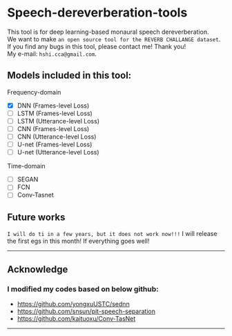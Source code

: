 Speech-dereverberation-tools  
====

This tool is for deep learning-based monaural speech dereverberation.   
We want to make `an open source tool for the REVERB CHALLANGE dataset`.  
If you find any bugs in this tool, please contact me! Thank you!  
My e-mail: `hshi.cca@gmail.com`.


## Models included in this tool:
Frequency-domain
- [x] DNN (Frames-level Loss)
- [ ] LSTM (Frames-level Loss)
- [ ] LSTM (Utterance-level Loss)
- [ ] CNN (Frames-level Loss)
- [ ] CNN (Utterance-level Loss)
- [ ] U-net (Frames-level Loss)
- [ ] U-net (Utterance-level Loss)  

Time-domain
- [ ] SEGAN
- [ ] FCN 
- [ ] Conv-Tasnet 

## Future works
`I will do ti in a few years, but it does not work now!!!`
I will release the first egs in this month! If everything goes well!

*****

## Acknowledge
### I modified my codes based on below github:
* https://github.com/yongxuUSTC/sednn
* https://github.com/snsun/pit-speech-separation
* https://github.com/kaituoxu/Conv-TasNet

*****
